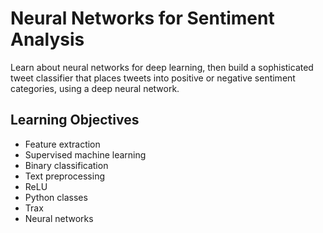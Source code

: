 # Neural Networks for Sentiment Analysis
Learn about neural networks for deep learning, then build a sophisticated tweet classifier that places tweets into positive or negative sentiment categories, using a deep neural network.

## Learning Objectives
* Feature extraction
* Supervised machine learning
* Binary classification
* Text preprocessing
* ReLU
* Python classes
* Trax
* Neural networks
